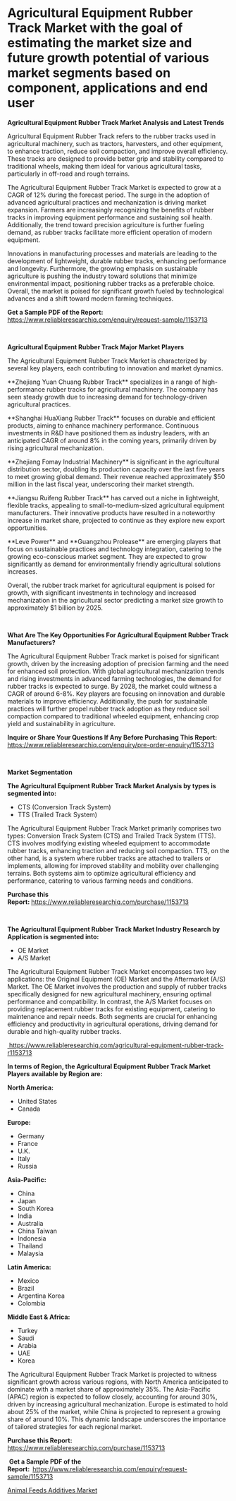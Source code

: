 <p><h1>Agricultural Equipment Rubber Track Market with the goal of estimating the market size and future growth potential of various market segments based on component, applications and end user</h1></p><p><strong>Agricultural Equipment Rubber Track Market Analysis and Latest Trends</strong></p>
<p><p>Agricultural Equipment Rubber Track refers to the rubber tracks used in agricultural machinery, such as tractors, harvesters, and other equipment, to enhance traction, reduce soil compaction, and improve overall efficiency. These tracks are designed to provide better grip and stability compared to traditional wheels, making them ideal for various agricultural tasks, particularly in off-road and rough terrains.</p><p>The Agricultural Equipment Rubber Track Market is expected to grow at a CAGR of 12% during the forecast period. The surge in the adoption of advanced agricultural practices and mechanization is driving market expansion. Farmers are increasingly recognizing the benefits of rubber tracks in improving equipment performance and sustaining soil health. Additionally, the trend toward precision agriculture is further fueling demand, as rubber tracks facilitate more efficient operation of modern equipment.</p><p>Innovations in manufacturing processes and materials are leading to the development of lightweight, durable rubber tracks, enhancing performance and longevity. Furthermore, the growing emphasis on sustainable agriculture is pushing the industry toward solutions that minimize environmental impact, positioning rubber tracks as a preferable choice. Overall, the market is poised for significant growth fueled by technological advances and a shift toward modern farming techniques.</p></p>
<p><strong>Get a Sample PDF of the Report:&nbsp;</strong> <a href="https://www.reliableresearchiq.com/enquiry/request-sample/1153713?utm_campaign=3514&utm_medium=2&utm_source=Github&utm_content=ia&utm_term=22032025&utm_id=agricultural-equipment-rubber-track">https://www.reliableresearchiq.com/enquiry/request-sample/1153713</a></p>
<p>&nbsp;</p>
<p><strong>Agricultural Equipment Rubber Track Major Market Players</strong></p>
<p><p>The Agricultural Equipment Rubber Track Market is characterized by several key players, each contributing to innovation and market dynamics. </p><p>**Zhejiang Yuan Chuang Rubber Track** specializes in a range of high-performance rubber tracks for agricultural machinery. The company has seen steady growth due to increasing demand for technology-driven agricultural practices. </p><p>**Shanghai HuaXiang Rubber Track** focuses on durable and efficient products, aiming to enhance machinery performance. Continuous investments in R&D have positioned them as industry leaders, with an anticipated CAGR of around 8% in the coming years, primarily driven by rising agricultural mechanization.</p><p>**Zhejiang Fomay Industrial Machinery** is significant in the agricultural distribution sector, doubling its production capacity over the last five years to meet growing global demand. Their revenue reached approximately $50 million in the last fiscal year, underscoring their market strength.</p><p>**Jiangsu Ruifeng Rubber Track** has carved out a niche in lightweight, flexible tracks, appealing to small-to-medium-sized agricultural equipment manufacturers. Their innovative products have resulted in a noteworthy increase in market share, projected to continue as they explore new export opportunities.</p><p>**Leve Power** and **Guangzhou Prolease** are emerging players that focus on sustainable practices and technology integration, catering to the growing eco-conscious market segment. They are expected to grow significantly as demand for environmentally friendly agricultural solutions increases.</p><p>Overall, the rubber track market for agricultural equipment is poised for growth, with significant investments in technology and increased mechanization in the agricultural sector predicting a market size growth to approximately $1 billion by 2025.</p></p>
<p>&nbsp;</p>
<p><strong>What Are The Key Opportunities For Agricultural Equipment Rubber Track Manufacturers?</strong></p>
<p><p>The Agricultural Equipment Rubber Track market is poised for significant growth, driven by the increasing adoption of precision farming and the need for enhanced soil protection. With global agricultural mechanization trends and rising investments in advanced farming technologies, the demand for rubber tracks is expected to surge. By 2028, the market could witness a CAGR of around 6-8%. Key players are focusing on innovation and durable materials to improve efficiency. Additionally, the push for sustainable practices will further propel rubber track adoption as they reduce soil compaction compared to traditional wheeled equipment, enhancing crop yield and sustainability in agriculture.</p></p>
<p><strong>Inquire or Share Your Questions If Any Before Purchasing This Report:</strong> <a href="https://www.reliableresearchiq.com/enquiry/pre-order-enquiry/1153713?utm_campaign=3514&utm_medium=2&utm_source=Github&utm_content=ia&utm_term=22032025&utm_id=agricultural-equipment-rubber-track">https://www.reliableresearchiq.com/enquiry/pre-order-enquiry/1153713</a></p>
<p>&nbsp;</p>
<p><strong>Market Segmentation</strong></p>
<p><strong>The Agricultural Equipment Rubber Track Market Analysis by types is segmented into:</strong></p>
<p><ul><li>CTS (Conversion Track System)</li><li>TTS (Trailed Track System)</li></ul></p>
<p><p>The Agricultural Equipment Rubber Track Market primarily comprises two types: Conversion Track System (CTS) and Trailed Track System (TTS). CTS involves modifying existing wheeled equipment to accommodate rubber tracks, enhancing traction and reducing soil compaction. TTS, on the other hand, is a system where rubber tracks are attached to trailers or implements, allowing for improved stability and mobility over challenging terrains. Both systems aim to optimize agricultural efficiency and performance, catering to various farming needs and conditions.</p></p>
<p><strong>Purchase this Report:&nbsp;</strong><a href="https://www.reliableresearchiq.com/purchase/1153713?utm_campaign=3514&utm_medium=2&utm_source=Github&utm_content=ia&utm_term=22032025&utm_id=agricultural-equipment-rubber-track">https://www.reliableresearchiq.com/purchase/1153713</a></p>
<p>&nbsp;</p>
<p><strong>The Agricultural Equipment Rubber Track Market Industry Research by Application is segmented into:</strong></p>
<p><ul><li>OE Market</li><li>A/S Market</li></ul></p>
<p><p>The Agricultural Equipment Rubber Track Market encompasses two key applications: the Original Equipment (OE) Market and the Aftermarket (A/S) Market. The OE Market involves the production and supply of rubber tracks specifically designed for new agricultural machinery, ensuring optimal performance and compatibility. In contrast, the A/S Market focuses on providing replacement rubber tracks for existing equipment, catering to maintenance and repair needs. Both segments are crucial for enhancing efficiency and productivity in agricultural operations, driving demand for durable and high-quality rubber tracks.</p></p>
<p><a href="https://www.reliableresearchiq.com/agricultural-equipment-rubber-track-r1153713?utm_campaign=3514&utm_medium=2&utm_source=Github&utm_content=ia&utm_term=22032025&utm_id=agricultural-equipment-rubber-track">&nbsp;https://www.reliableresearchiq.com/agricultural-equipment-rubber-track-r1153713</a></p>
<p><strong>In terms of Region, the Agricultural Equipment Rubber Track Market Players available by Region are:</strong></p>
<p>
    <p> <strong> North America: </strong>
        <ul>
            <li>United States</li>
            <li>Canada</li>
        </ul>
        </p> 
    <p> <strong> Europe: </strong>
        <ul>
            <li>Germany</li>
            <li>France</li>
            <li>U.K.</li>
            <li>Italy</li>
            <li>Russia</li>
        </ul>
        </p> 
    <p> <strong> Asia-Pacific: </strong>
        <ul>
            <li>China</li>
            <li>Japan</li>
            <li>South Korea</li>
            <li>India</li>
            <li>Australia</li>
            <li>China Taiwan</li>
            <li>Indonesia</li>
            <li>Thailand</li>
            <li>Malaysia</li>
        </ul>
        </p> 
    <p> <strong> Latin America: </strong>
        <ul>
            <li>Mexico</li>
            <li>Brazil</li>
            <li>Argentina Korea</li>
            <li>Colombia</li>
        </ul>
        </p> 
    <p> <strong> Middle East & Africa: </strong>
        <ul>
            <li>Turkey</li>
            <li>Saudi</li>
            <li>Arabia</li>
            <li>UAE</li>
            <li>Korea</li>
        </ul>
    </p>
    </p>
<p><p>The Agricultural Equipment Rubber Track Market is projected to witness significant growth across various regions, with North America anticipated to dominate with a market share of approximately 35%. The Asia-Pacific (APAC) region is expected to follow closely, accounting for around 30%, driven by increasing agricultural mechanization. Europe is estimated to hold about 25% of the market, while China is projected to represent a growing share of around 10%. This dynamic landscape underscores the importance of tailored strategies for each regional market.</p></p>
<p><strong>Purchase this Report: </strong><a href="https://www.reliableresearchiq.com/purchase/1153713?utm_campaign=3514&utm_medium=2&utm_source=Github&utm_content=ia&utm_term=22032025&utm_id=agricultural-equipment-rubber-track">https://www.reliableresearchiq.com/purchase/1153713</a></p>
<p>&nbsp;<strong>Get a Sample PDF of the Report:&nbsp;&nbsp;</strong><a href="https://www.reliableresearchiq.com/enquiry/request-sample/1153713?utm_campaign=3514&utm_medium=2&utm_source=Github&utm_content=ia&utm_term=22032025&utm_id=agricultural-equipment-rubber-track">https://www.reliableresearchiq.com/enquiry/request-sample/1153713</a></p>
<p><strong></strong></p>
<p><p><a href="https://github.com/groszsaoudrd/Market-Research-Report-List-1/blob/main/animal-feeds-additives-market.md?utm_campaign=3514&utm_medium=2&utm_source=Github&utm_content=ia&utm_term=22032025&utm_id=agricultural-equipment-rubber-track">Animal Feeds Additives Market</a></p></p>